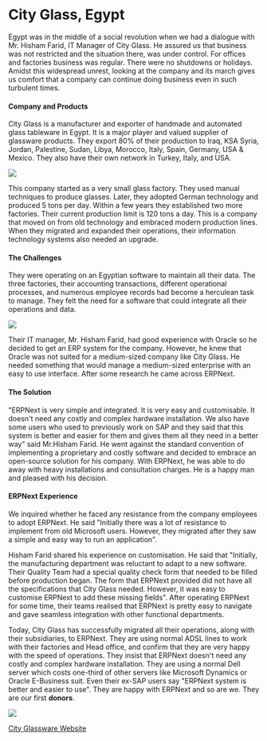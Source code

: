 # City Glass, Egypt

Egypt was in the middle of a social revolution when we had a dialogue with Mr.
Hisham Farid, IT Manager of City Glass. He assured us that business was not
restricted and the situation there, was under control. For offices and
factories business was regular. There were no shutdowns or holidays. Amidst this widespread unrest, looking at the company and its march gives us comfort that a company can continue doing business even in such turbulent times.

#### Company and Products

City Glass is a manufacturer and exporter of handmade and automated glass
tableware in Egypt. It is a major player and valued supplier of glassware
products. They export 80% of their production to Iraq, KSA Syria, Jordan,
Palestine, Sudan, Libya, Morocco, Italy, Spain, Germany, USA & Mexico. They
also have their own network in Turkey, Italy, and USA.

![](http://frappe.io/files/city_glass_image.jpg)

This company started as a very small glass factory. They used manual
techniques to produce glasses. Later, they adopted German technology and
produced 5 tons per day. Within a few years they established two more
factories. Their current production limit is 120 tons a day. This is a company that moved on from old technology and embraced modern production lines. When they migrated and expanded their operations, their information technology systems also needed an upgrade.

#### The Challenges

They were operating on an Egyptian software to maintain all their data. The
three factories, their accounting transactions, different operational
processes, and numerous employee records had become a herculean task to
manage. They felt the need for a software that could integrate all their
operations and data. 

![](assets/erpnext_com/images/stories/hisham_farid.jpg)

Their IT manager, Mr. Hisham Farid, had good experience
with Oracle so he decided to get an ERP system for the company. However, he
knew that Oracle was not suited for a medium-sized company like City Glass. He
needed something that would manage a medium-sized enterprise with an easy to
use interface. After some research he came across ERPNext.

#### The Solution

"ERPNext is very simple and integrated. It is very easy and customisable. It
doesn't need any costly and complex hardware installation. We also have some
users who used to previously work on SAP and they said that this system is
better and easier for them and gives them all they need in a better way" said Mr.Hisham Farid. He went against the standard convention of implementing a proprietary and costly software and decided to embrace an open-source solution for his
company. With ERPNext, he was able to do away with heavy installations and
consultation charges. He is a happy man and pleased with his decision.

#### ERPNext Experience

We inquired whether he faced any resistance from the company employees to
adopt ERPNext. He said "Initially there was a lot of resistance to implement from old Microsoft users. However, they migrated after they saw a simple and easy way to run an application".

Hisham Farid shared his experience on customisation. He said that "Initially, the manufacturing department was reluctant to adapt to a new software. Their Quality Team had a special quality check form that needed to be filled before production began. The form that ERPNext provided did not have all the specifications that City Glass needed. However, it was easy to
customise ERPNext to add these missing fields". After operating ERPNext for
some time, their teams realised that ERPNext is pretty easy to navigate and
gave seamless integration with other functional departments.

Today, City Glass has successfully migrated all their operations, along with
their subsidiaries, to ERPNext. They are using normal ADSL lines to work with
their factories and Head office, and confirm that they are very happy with the
speed of operations. They insist that ERPNext doesn't need any costly and
complex hardware installation. They are using a normal Dell server which costs
one-third of other servers like Microsoft Dynamics or Oracle E-Business suit.
Even their ex-SAP users say "ERPNext system is better and easier to use". They
are happy with ERPNext and so are we. They are our first **donors**.

![](http://frappe.io/files/city_glass_logo.jpg)

[City Glassware Website](http://cityglassware.com/)
